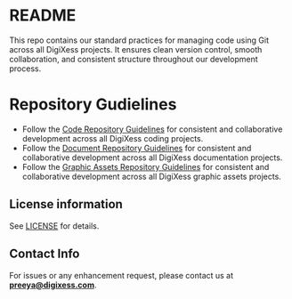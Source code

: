 
# README

This repo contains our standard practices for managing code using Git across all DigiXess projects. It ensures clean version control, smooth collaboration, and consistent structure throughout our development process.

# Repository Gudielines

- Follow the [Code Repository Guidelines](/code-repo-guidelines.md) for consistent and collaborative development across all DigiXess coding projects.
- Follow the [Document Repository Guidelines](/doc-repo-guidelines.md) for consistent and collaborative development across all DigiXess documentation projects.
- Follow the [Graphic Assets Repository Guidelines](/graphic-assets-repo-guidelines.md) for consistent and collaborative development across all DigiXess graphic assets projects.

## License information

See [LICENSE](/LICENSE.md "License") for details.

## Contact Info

For issues or any enhancement request, please contact us at **[preeya@digixess.com](mailto:preeya@digixess.com?subject=repo%20basics)**.

